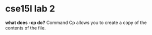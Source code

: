 
# cse15l lab 2

**what does -cp do?**
Command Cp allows you to create a copy of the contents of the file.

